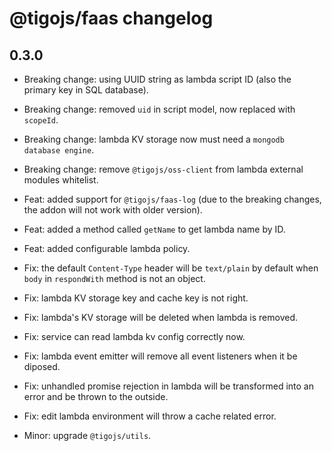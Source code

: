 # @tigojs/faas changelog

## 0.3.0

- Breaking change: using UUID string as lambda script ID (also the primary key in SQL database).

- Breaking change: removed `uid` in script model, now replaced with `scopeId`.

- Breaking change: lambda KV storage now must need a `mongodb database engine`.

- Breaking change: remove `@tigojs/oss-client` from lambda external modules whitelist.

- Feat: added support for `@tigojs/faas-log` (due to the breaking changes, the addon will not work with older version).

- Feat: added a method called `getName` to get lambda name by ID.

- Feat: added configurable lambda policy.

- Fix: the default `Content-Type` header will be `text/plain` by default when `body` in `respondWith` method is not an object.

- Fix: lambda KV storage key and cache key is not right.

- Fix: lambda's KV storage will be deleted when lambda is removed.

- Fix: service can read lambda kv config correctly now.

- Fix: lambda event emitter will remove all event listeners when it be diposed.

- Fix: unhandled promise rejection in lambda will be transformed into an error and be thrown to the outside.

- Fix: edit lambda environment will throw a cache related error.

- Minor: upgrade `@tigojs/utils`.
